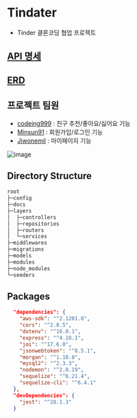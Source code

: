 # Tindater


- Tinder 클론코딩 협업 프로젝트

## [API 명세](./docs/API.md)

## [ERD](./docs/ERD.md)

## 프로젝트 팀원

- [codeing999](https://github.com/codeing999) : 친구 추천/좋아요/싫어요 기능
- [Minsun91](https://github.com/Minsun91) : 회원가입/로그인 기능
- [Jiwonemil](https://github.com/Jiwonemil) : 마이페이지 기능

![image](https://user-images.githubusercontent.com/109027875/186547577-aa215236-dd77-4311-be32-4e2a460ccc96.png)

## Directory Structure
```cmd
root
├─config
├─docs
├─layers
│  ├─controllers
│  ├─repositories
│  ├─routers
│  └─services
├─middlewares
├─migrations
├─models
├─modules
├─node_modules
└─seeders
```

## Packages

```json
  "dependencies": {
    "aws-sdk": "^2.1201.0",
    "cors": "^2.8.5",
    "dotenv": "^16.0.1",
    "express": "^4.18.1",
    "joi": "^17.6.0",
    "jsonwebtoken": "^8.5.1",
    "morgan": "^1.10.0",
    "mysql2": "^2.3.3",
    "nodemon": "^2.0.19",
    "sequelize": "^6.21.4",
    "sequelize-cli": "^6.4.1"
  },
  "devDependencies": {
    "jest": "^28.1.3"
  }
```




